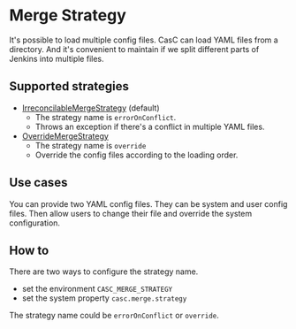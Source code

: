 # Merge Strategy

It's possible to load multiple config files. CasC can load YAML files from a directory.
And it's convenient to maintain if we split different parts of Jenkins into multiple files.

## Supported strategies

* [IrreconcilableMergeStrategy](../../plugin/src/main/java/io/jenkins/plugins/casc/yaml/ErrorOnConflictMergeStrategy.java) (default)
    * The strategy name is `errorOnConflict`.
    * Throws an exception if there's a conflict in multiple YAML files.
* [OverrideMergeStrategy](../../plugin/src/main/java/io/jenkins/plugins/casc/yaml/OverrideMergeStrategy.java)
    * The strategy name is `override`
    * Override the config files according to the loading order.
    
## Use cases

You can provide two YAML config files. They can be system and user config files. Then allow users to change their file and override the system configuration.

## How to

There are two ways to configure the strategy name.

* set the environment `CASC_MERGE_STRATEGY`
* set the system property `casc.merge.strategy`

The strategy name could be `errorOnConflict` or `override`.
